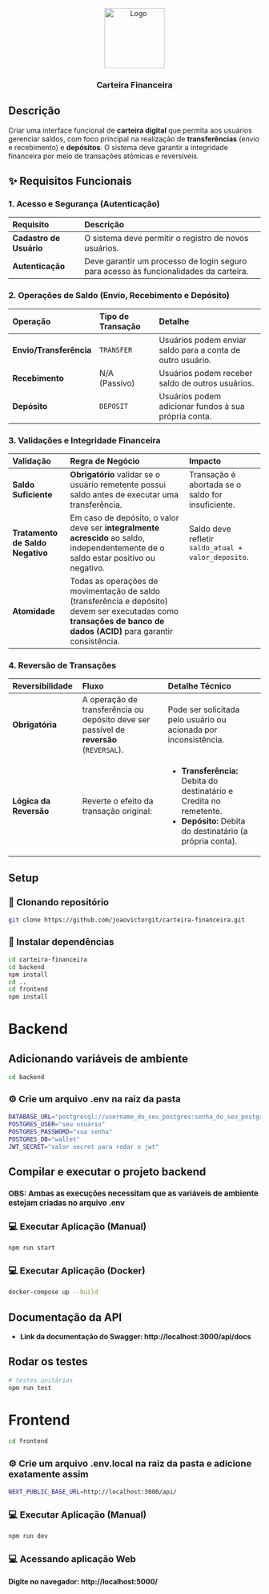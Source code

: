 <p align="center">
  <a href="#" target="blank"><img src="https://cdn-icons-png.flaticon.com/512/6020/6020687.png" width="120" alt="Logo" /></a>
</p>

[circleci-image]: https://img.shields.io/circleci/build/github/nestjs/nest/master?token=abc123def456
[circleci-url]: https://circleci.com/gh/nestjs/nest

<h3 align="center"><strong>Carteira Financeira</strong></h3>

## Descrição

Criar uma interface funcional de **carteira digital** que permita aos usuários gerenciar saldos, com foco principal na realização de **transferências** (envio e recebimento) e **depósitos**. O sistema deve garantir a integridade financeira por meio de transações atômicas e reversíveis.

## ✨ Requisitos Funcionais

### 1. Acesso e Segurança (Autenticação)
| Requisito | Descrição |
| :--- | :--- |
| **Cadastro de Usuário** | O sistema deve permitir o registro de novos usuários. |
| **Autenticação** | Deve garantir um processo de login seguro para acesso às funcionalidades da carteira. |

### 2. Operações de Saldo (Envio, Recebimento e Depósito)
| Operação | Tipo de Transação | Detalhe |
| :--- | :--- | :--- |
| **Envio/Transferência** | `TRANSFER` | Usuários podem enviar saldo para a conta de outro usuário. |
| **Recebimento** | N/A (Passivo) | Usuários podem receber saldo de outros usuários. |
| **Depósito** | `DEPOSIT` | Usuários podem adicionar fundos à sua própria conta. |

### 3. Validações e Integridade Financeira
| Validação | Regra de Negócio | Impacto |
| :--- | :--- | :--- |
| **Saldo Suficiente** | **Obrigatório** validar se o usuário remetente possui saldo antes de executar uma transferência. | Transação é abortada se o saldo for insuficiente. |
| **Tratamento de Saldo Negativo** | Em caso de depósito, o valor deve ser **integralmente acrescido** ao saldo, independentemente de o saldo estar positivo ou negativo. | Saldo deve refletir `saldo_atual + valor_deposito`. |
| **Atomidade** | Todas as operações de movimentação de saldo (transferência e depósito) devem ser executadas como **transações de banco de dados (ACID)** para garantir consistência. |

### 4. Reversão de Transações
| Reversibilidade | Fluxo | Detalhe Técnico |
| :--- | :--- | :--- |
| **Obrigatória** | A operação de transferência ou depósito deve ser passível de **reversão** (`REVERSAL`). | Pode ser solicitada pelo usuário ou acionada por inconsistência. |
| **Lógica da Reversão** | Reverte o efeito da transação original: | <ul><li>**Transferência:** Debita do destinatário e Credita no remetente.</li><li>**Depósito:** Debita do destinatário (a própria conta).</li></ul> |

## Setup

<h3 style="font-size: 18px;">🧬 Clonando repositório</h3>

```bash
git clone https://github.com/joaovictorgit/carteira-financeira.git
```

<h3 style="font-size: 18px;">📂 Instalar dependências</h3>

```bash
cd carteira-financeira
cd backend
npm install
cd ..
cd frontend
npm install
```
# Backend

## Adicionando variáveis de ambiente

```bash
cd backend
```

<h3 style="font-size: 18px">⚙ Crie um arquivo <strong>.env</strong> na raiz da pasta</h3>

```bash
DATABASE_URL="postgresql://username_do_seu_postgres:senha_do_seu_postgres@localhost:porta_do_postgres(5432)/wallet?schema=public"
POSTGRES_USER="seu usuário"
POSTGRES_PASSWORD="sua senha"
POSTGRES_DB="wallet"
JWT_SECRET="valor secret para rodar o jwt"
```

## Compilar e executar o projeto backend
<h2 style="font-size: 15px;">OBS: Ambas as execuções necessitam que as variáveis de ambiente estejam criadas no arquivo <strong>.env</strong></h2>

<h3 style="font-size: 18px;">💻 Executar Aplicação (Manual)</h3>

```bash
npm run start
```

<h3 style="font-size: 18px;">💻 Executar Aplicação (Docker)</h3>

```bash
docker-compose up --build
```

## Documentação da API

- **Link da documentação do Swagger: http://localhost:3000/api/docs**

## Rodar os testes

```bash
# testes unitários
npm run test
```

# Frontend

```bash
cd frontend
```

<h3 style="font-size: 18px">⚙ Crie um arquivo <strong>.env.local</strong> na raiz da pasta e adicione exatamente assim</h3>

```bash
NEXT_PUBLIC_BASE_URL=http://localhost:3000/api/
```

<h3 style="font-size: 18px;">💻 Executar Aplicação (Manual)</h3>

```bash
npm run dev
```

<h3 style="font-size: 18px;">💻 Acessando aplicação Web</h3>

<h4>Digite no navegador: <strong>http://localhost:5000/</strong></h4>
